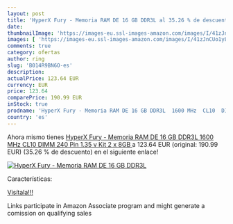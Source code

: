 ```yaml
---
layout: post
title: 'HyperX Fury - Memoria RAM DE 16 GB DDR3L al 35.26 % de descuento'
date: 
thumbnailImage: 'https://images-eu.ssl-images-amazon.com/images/I/41zJnCUo1yL._SL200_.jpg'
images: [ 'https://images-eu.ssl-images-amazon.com/images/I/41zJnCUo1yL._SL200_.jpg' ]
comments: true
category: ofertas
author: ring
slug: 'B014R9BN6O-es'
description:
actualPrice: 123.64 EUR
currency: EUR
price: 123.64
comparePrice: 190.99 EUR
inStock: true
prodname: 'HyperX Fury - Memoria RAM DE 16 GB DDR3L  1600 MHz  CL10  DIMM 240 Pin  1.35 v  Kit 2 x 8GB '
country: 'es'
---
```


Ahora mismo tienes [HyperX Fury - Memoria RAM DE 16 GB DDR3L  1600 MHz  CL10  DIMM 240 Pin  1.35 v  Kit 2 x 8GB ](https://www.amazon.es/dp/B014R9BN6O/?tag=tolees-21) a 123.64 EUR (original: 190.99 EUR) (35.26 %  de descuento) en el siguiente enlace!

[![HyperX Fury - Memoria RAM DE 16 GB DDR3L](https://images-eu.ssl-images-amazon.com/images/I/41zJnCUo1yL._SL200_.jpg)](https://www.amazon.es/dp/B014R9BN6O/?tag=tolees-21)

Características:


[Visítala!!!](https://www.amazon.es/dp/B014R9BN6O/?tag=tolees-21)

Links participate in Amazon Associate program and might generate a comission on qualifying sales

